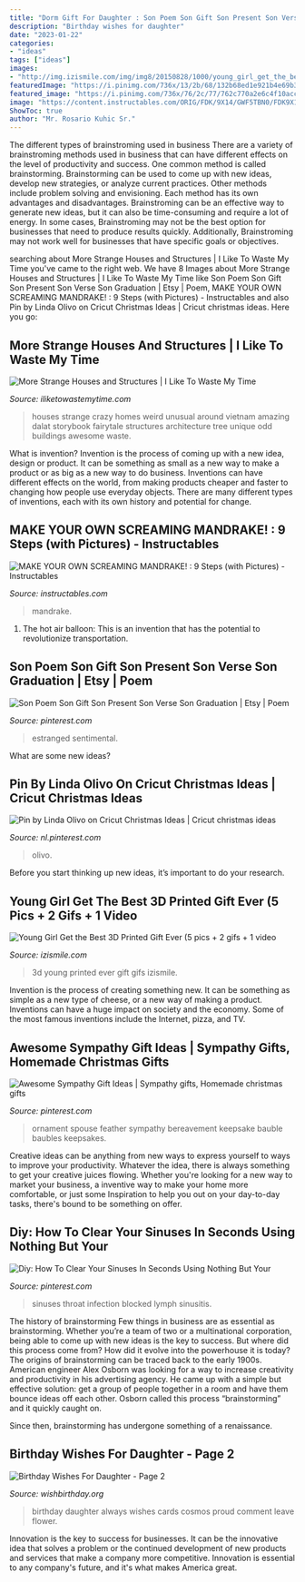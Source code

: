 ```yaml
---
title: "Dorm Gift For Daughter : Son Poem Son Gift Son Present Son Verse Son Graduation"
description: "Birthday wishes for daughter"
date: "2023-01-22"
categories:
- "ideas"
tags: ["ideas"]
images:
- "http://img.izismile.com/img/img8/20150828/1000/young_girl_get_the_best_3d_printed_gift_ever_07.gif"
featuredImage: "https://i.pinimg.com/736x/13/2b/68/132b68ed1e921b4e69b3eaa28362735d.jpg"
featured_image: "https://i.pinimg.com/736x/76/2c/77/762c770a2e6c4f10acc9384a9a402f71.jpg"
image: "https://content.instructables.com/ORIG/FDK/9X14/GWF5TBN0/FDK9X14GWF5TBN0.jpg?auto=webp&amp;frame=1&amp;width=2100"
ShowToc: true
author: "Mr. Rosario Kuhic Sr."
---
```



The different types of brainstroming used in business
There are a variety of brainstroming methods used in business that can have different effects on the level of productivity and success. One common method is called brainstorming. Brainstorming can be used to come up with new ideas, develop new strategies, or analyze current practices. Other methods include problem solving and envisioning. Each method has its own advantages and disadvantages.
Brainstroming can be an effective way to generate new ideas, but it can also be time-consuming and require a lot of energy. In some cases, Brainstroming may not be the best option for businesses that need to produce results quickly. Additionally, Brainstroming may not work well for businesses that have specific goals or objectives.

	

		
searching about More Strange Houses and Structures | I Like To Waste My Time you've came to the right web. We have 8 Images about More Strange Houses and Structures | I Like To Waste My Time like Son Poem Son Gift Son Present Son Verse Son Graduation | Etsy | Poem, MAKE YOUR OWN SCREAMING MANDRAKE! : 9 Steps (with Pictures) - Instructables and also Pin by Linda Olivo on Cricut Christmas Ideas | Cricut christmas ideas. Here you go:
		
    
## More Strange Houses And Structures | I Like To Waste My Time

<img loading=lazy src="http://iliketowastemytime.com/sites/default/files/imagecache/blog_image/strange_houses_around_the_world_fairytale_house33.jpg" onerror="this.onerror=null;this.src='https://tse3.mm.bing.net/th?id=OIP._x06_ehjQJ46rxD1GT5_LwHaJ4&amp;pid=15.1';" alt="More Strange Houses and Structures | I Like To Waste My Time">

_Source: iliketowastemytime.com_

>houses strange crazy homes weird unusual around vietnam amazing dalat storybook fairytale structures architecture tree unique odd buildings awesome waste. 

	

What is invention?
Invention is the process of coming up with a new idea, design or product. It can be something as small as a new way to make a product or as big as a new way to do business. Inventions can have different effects on the world, from making products cheaper and faster to changing how people use everyday objects. There are many different types of inventions, each with its own history and potential for change.

    
## MAKE YOUR OWN SCREAMING MANDRAKE! : 9 Steps (with Pictures) - Instructables

<img loading=lazy src="https://content.instructables.com/ORIG/FDK/9X14/GWF5TBN0/FDK9X14GWF5TBN0.jpg?auto=webp&amp;frame=1&amp;width=2100" onerror="this.onerror=null;this.src='https://tse1.mm.bing.net/th?id=OIP.xiY2gzIuDbt6_811VJPZGQHaJ4&amp;pid=15.1';" alt="MAKE YOUR OWN SCREAMING MANDRAKE! : 9 Steps (with Pictures) - Instructables">

_Source: instructables.com_

>mandrake. 

	

1. The hot air balloon: This is an invention that has the potential to revolutionize transportation.

    
## Son Poem Son Gift Son Present Son Verse Son Graduation | Etsy | Poem

<img loading=lazy src="https://i.pinimg.com/736x/3f/f6/c3/3ff6c38672d36565fbf654f6aa634dd9.jpg" onerror="this.onerror=null;this.src='https://tse4.mm.bing.net/th?id=OIP.6dKiEbulqEYwgy019koFXgHaKN&amp;pid=15.1';" alt="Son Poem Son Gift Son Present Son Verse Son Graduation | Etsy | Poem">

_Source: pinterest.com_

>estranged sentimental. 

	

What are some new ideas?
 

    
## Pin By Linda Olivo On Cricut Christmas Ideas | Cricut Christmas Ideas

<img loading=lazy src="https://i.pinimg.com/736x/13/2b/68/132b68ed1e921b4e69b3eaa28362735d.jpg" onerror="this.onerror=null;this.src='https://tse3.mm.bing.net/th?id=OIP.KN1oFUT0Z_OHwLVnAqfgCQHaJ3&amp;pid=15.1';" alt="Pin by Linda Olivo on Cricut Christmas Ideas | Cricut christmas ideas">

_Source: nl.pinterest.com_

>olivo. 

	

Before you start thinking up new ideas, it’s important to do your research.

    
## Young Girl Get The Best 3D Printed Gift Ever (5 Pics + 2 Gifs + 1 Video

<img loading=lazy src="http://img.izismile.com/img/img8/20150828/1000/young_girl_get_the_best_3d_printed_gift_ever_07.gif" onerror="this.onerror=null;this.src='https://tse2.mm.bing.net/th?id=OIP.CiXK3rVSJapZEFJ0eD9e3gHaEF&amp;pid=15.1';" alt="Young Girl Get the Best 3D Printed Gift Ever (5 pics + 2 gifs + 1 video">

_Source: izismile.com_

>3d young printed ever gift gifs izismile. 

	

Invention is the process of creating something new. It can be something as simple as a new type of cheese, or a new way of making a product. Inventions can have a huge impact on society and the economy. Some of the most famous inventions include the Internet, pizza, and TV.

    
## Awesome Sympathy Gift Ideas | Sympathy Gifts, Homemade Christmas Gifts

<img loading=lazy src="https://i.pinimg.com/736x/76/2c/77/762c770a2e6c4f10acc9384a9a402f71.jpg" onerror="this.onerror=null;this.src='https://tse2.mm.bing.net/th?id=OIP.SJ1dSRqwuCeMuzlp9xYHIgHaNL&amp;pid=15.1';" alt="Awesome Sympathy Gift Ideas | Sympathy gifts, Homemade christmas gifts">

_Source: pinterest.com_

>ornament spouse feather sympathy bereavement keepsake bauble baubles keepsakes. 

	

Creative ideas can be anything from new ways to express yourself to ways to improve your productivity. Whatever the idea, there is always something to get your creative juices flowing. Whether you're looking for a new way to market your business, a inventive way to make your home more comfortable, or just some Inspiration to help you out on your day-to-day tasks, there's bound to be something on offer.

    
## Diy: How To Clear Your Sinuses In Seconds Using Nothing But Your

<img loading=lazy src="https://i.pinimg.com/736x/ff/db/9e/ffdb9e77bc51052b63810124d2dd03d4.jpg" onerror="this.onerror=null;this.src='https://tse3.mm.bing.net/th?id=OIP.B6ZF7LiMubsom8daiDQp-AHaPG&amp;pid=15.1';" alt="Diy: How To Clear Your Sinuses In Seconds Using Nothing But Your">

_Source: pinterest.com_

>sinuses throat infection blocked lymph sinusitis. 

	

The history of brainstorming
Few things in business are as essential as brainstorming. Whether you’re a team of two or a multinational corporation, being able to come up with new ideas is the key to success. But where did this process come from? How did it evolve into the powerhouse it is today?
The origins of brainstorming can be traced back to the early 1900s. American engineer Alex Osborn was looking for a way to increase creativity and productivity in his advertising agency. He came up with a simple but effective solution: get a group of people together in a room and have them bounce ideas off each other. Osborn called this process “brainstorming” and it quickly caught on.

Since then, brainstorming has undergone something of a renaissance.

    
## Birthday Wishes For Daughter - Page 2

<img loading=lazy src="http://www.wishbirthday.org/wp-content/uploads/2016/03/You-Have-Always-Made-Us-Proud-wb064.jpg" onerror="this.onerror=null;this.src='https://tse2.mm.bing.net/th?id=OIP.LYzKKrTugoeoFwhO5W-lbgAAAA&amp;pid=15.1';" alt="Birthday Wishes For Daughter - Page 2">

_Source: wishbirthday.org_

>birthday daughter always wishes cards cosmos proud comment leave flower. 

	

Innovation is the key to success for businesses. It can be the innovative idea that solves a problem or the continued development of new products and services that make a company more competitive. Innovation is essential to any company's future, and it's what makes America great.

